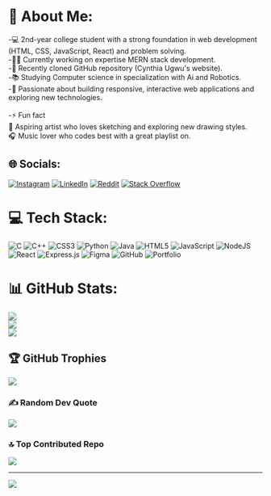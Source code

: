 # 💫 About Me:
-💻 2nd-year college student with a strong foundation in web development (HTML, CSS, JavaScript, React) and problem solving.<br>-👨‍💻 Currently working on expertise MERN stack development.<br>-🔗 Recently cloned GitHub repository (Cynthia Ugwu's website).<br>-📚 Studying Computer science in specialization with Ai and Robotics.<br>-🚀 Passionate about building responsive, interactive web applications and exploring new technologies.<br><br>-⚡ Fun fact<br>       🎨 Aspiring artist who loves sketching and exploring new drawing styles.<br>      🎧 Music lover who codes best with a great playlist on.


## 🌐 Socials:
[![Instagram](https://img.shields.io/badge/Instagram-%23E4405F.svg?logo=Instagram&logoColor=white)](https://instagram.com/raj_.amrit) [![LinkedIn](https://img.shields.io/badge/LinkedIn-%230077B5.svg?logo=linkedin&logoColor=white)](https://linkedin.com/in/amrit-raj-a6b29b28a) [![Reddit](https://img.shields.io/badge/Reddit-%23FF4500.svg?logo=Reddit&logoColor=white)](https://reddit.com/user/Mr_mecko) [![Stack Overflow](https://img.shields.io/badge/-Stackoverflow-FE7A16?logo=stack-overflow&logoColor=white)](https://stackoverflow.com/users/users/24405264/amrit-raj) 

# 💻 Tech Stack:
![C](https://img.shields.io/badge/c-%2300599C.svg?style=plastic&logo=c&logoColor=white) ![C++](https://img.shields.io/badge/c++-%2300599C.svg?style=plastic&logo=c%2B%2B&logoColor=white) ![CSS3](https://img.shields.io/badge/css3-%231572B6.svg?style=plastic&logo=css3&logoColor=white) ![Python](https://img.shields.io/badge/python-3670A0?style=plastic&logo=python&logoColor=ffdd54) ![Java](https://img.shields.io/badge/java-%23ED8B00.svg?style=plastic&logo=openjdk&logoColor=white) ![HTML5](https://img.shields.io/badge/html5-%23E34F26.svg?style=plastic&logo=html5&logoColor=white) ![JavaScript](https://img.shields.io/badge/javascript-%23323330.svg?style=plastic&logo=javascript&logoColor=%23F7DF1E) ![NodeJS](https://img.shields.io/badge/node.js-6DA55F?style=plastic&logo=node.js&logoColor=white) ![React](https://img.shields.io/badge/react-%2320232a.svg?style=plastic&logo=react&logoColor=%2361DAFB) ![Express.js](https://img.shields.io/badge/express.js-%23404d59.svg?style=plastic&logo=express&logoColor=%2361DAFB) ![Figma](https://img.shields.io/badge/figma-%23F24E1E.svg?style=plastic&logo=figma&logoColor=white) ![GitHub](https://img.shields.io/badge/github-%23121011.svg?style=plastic&logo=github&logoColor=white) ![Portfolio](https://img.shields.io/badge/Portfolio-%23000000.svg?style=plastic&logo=firefox&logoColor=#FF7139)
# 📊 GitHub Stats:
![](https://github-readme-stats.vercel.app/api?username=Yes-Amrit&theme=dark&hide_border=false&include_all_commits=true&count_private=true)<br/>
![](https://github-readme-streak-stats.herokuapp.com/?user=Yes-Amrit&theme=dark&hide_border=false)<br/>
![](https://github-readme-stats.vercel.app/api/top-langs/?username=Yes-Amrit&theme=dark&hide_border=false&include_all_commits=true&count_private=true&layout=compact)

## 🏆 GitHub Trophies
![](https://github-profile-trophy.vercel.app/?username=Yes-Amrit&theme=one_dark_pro&no-frame=false&no-bg=false&margin-w=4)

### ✍️ Random Dev Quote
![](https://quotes-github-readme.vercel.app/api?type=vetical&theme=merko)

### 🔝 Top Contributed Repo
![](https://github-contributor-stats.vercel.app/api?username=Yes-Amrit&limit=5&theme=merko&combine_all_yearly_contributions=true)

---
[![](https://visitcount.itsvg.in/api?id=Yes-Amrit&icon=2&color=13)](https://visitcount.itsvg.in)

<!-- Proudly created with GPRM ( https://gprm.itsvg.in ) -->
